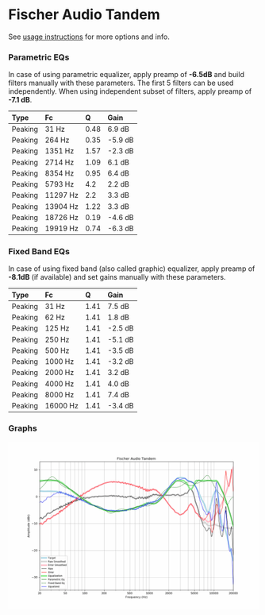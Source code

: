 # Fischer Audio Tandem
See [usage instructions](https://github.com/jaakkopasanen/AutoEq#usage) for more options and info.

### Parametric EQs
In case of using parametric equalizer, apply preamp of **-6.5dB** and build filters manually
with these parameters. The first 5 filters can be used independently.
When using independent subset of filters, apply preamp of **-7.1 dB**.

| Type    | Fc       |    Q | Gain    |
|:--------|:---------|:-----|:--------|
| Peaking | 31 Hz    | 0.48 | 6.9 dB  |
| Peaking | 264 Hz   | 0.35 | -5.9 dB |
| Peaking | 1351 Hz  | 1.57 | -2.3 dB |
| Peaking | 2714 Hz  | 1.09 | 6.1 dB  |
| Peaking | 8354 Hz  | 0.95 | 6.4 dB  |
| Peaking | 5793 Hz  | 4.2  | 2.2 dB  |
| Peaking | 11297 Hz | 2.2  | 3.3 dB  |
| Peaking | 13904 Hz | 1.22 | 3.3 dB  |
| Peaking | 18726 Hz | 0.19 | -4.6 dB |
| Peaking | 19919 Hz | 0.74 | -6.3 dB |

### Fixed Band EQs
In case of using fixed band (also called graphic) equalizer, apply preamp of **-8.1dB**
(if available) and set gains manually with these parameters.

| Type    | Fc       |    Q | Gain    |
|:--------|:---------|:-----|:--------|
| Peaking | 31 Hz    | 1.41 | 7.5 dB  |
| Peaking | 62 Hz    | 1.41 | 1.8 dB  |
| Peaking | 125 Hz   | 1.41 | -2.5 dB |
| Peaking | 250 Hz   | 1.41 | -5.1 dB |
| Peaking | 500 Hz   | 1.41 | -3.5 dB |
| Peaking | 1000 Hz  | 1.41 | -3.2 dB |
| Peaking | 2000 Hz  | 1.41 | 3.2 dB  |
| Peaking | 4000 Hz  | 1.41 | 4.0 dB  |
| Peaking | 8000 Hz  | 1.41 | 7.4 dB  |
| Peaking | 16000 Hz | 1.41 | -3.4 dB |

### Graphs
![](./Fischer%20Audio%20Tandem.png)
